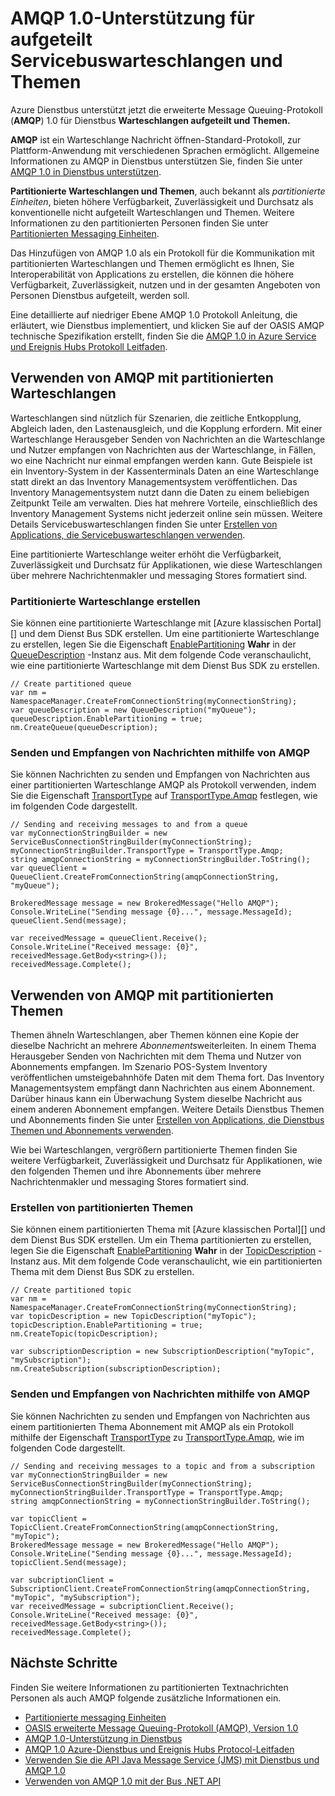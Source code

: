 <properties 
    pageTitle="AMQP 1.0-Unterstützung für Dienstbus aufgeteilt Warteschlangen und Themen | Microsoft Azure" 
    description="Informationen Sie zur Verwendung von Erweiterte Message Queuing-Protokoll (AMQP) 1.0 mit Dienstbus aufgeteilt Warteschlangen und Themen." 
    services="service-bus" 
    documentationCenter=".net" 
    authors="hillaryc" 
    manager="timlt" 
    editor=""/>

<tags 
    ms.service="service-bus" 
    ms.workload="na" 
    ms.tgt_pltfrm="na" 
    ms.devlang="multiple" 
    ms.topic="article" 
    ms.date="10/14/2016" 
    ms.author="hillaryc;sethm"/>

# <a name="amqp-10-support-for-service-bus-partitioned-queues-and-topics"></a>AMQP 1.0-Unterstützung für aufgeteilt Servicebuswarteschlangen und Themen 

Azure Dienstbus unterstützt jetzt die erweiterte Message Queuing-Protokoll (**AMQP**) 1.0 für Dienstbus **Warteschlangen aufgeteilt und Themen.**

**AMQP** ist ein Warteschlange Nachricht öffnen-Standard-Protokoll, zur Plattform-Anwendung mit verschiedenen Sprachen ermöglicht. Allgemeine Informationen zu AMQP in Dienstbus unterstützen Sie, finden Sie unter [AMQP 1.0 in Dienstbus unterstützen](service-bus-amqp-overview.md).

**Partitionierte Warteschlangen und Themen**, auch bekannt als *partitionierte Einheiten*, bieten höhere Verfügbarkeit, Zuverlässigkeit und Durchsatz als konventionelle nicht aufgeteilt Warteschlangen und Themen. Weitere Informationen zu den partitionierten Personen finden Sie unter [Partitionierten Messaging Einheiten](service-bus-partitioning.md).

Das Hinzufügen von AMQP 1.0 als ein Protokoll für die Kommunikation mit partitionierten Warteschlangen und Themen ermöglicht es Ihnen, Sie Interoperabilität von Applications zu erstellen, die können die höhere Verfügbarkeit, Zuverlässigkeit, nutzen und in der gesamten Angeboten von Personen Dienstbus aufgeteilt, werden soll.

Eine detaillierte auf niedriger Ebene AMQP 1.0 Protokoll Anleitung, die erläutert, wie Dienstbus implementiert, und klicken Sie auf der OASIS AMQP technische Spezifikation erstellt, finden Sie die [AMQP 1.0 in Azure Service und Ereignis Hubs Protokoll Leitfaden](service-bus-amqp-protocol-guide.md).    

## <a name="use-amqp-with-partitioned-queues"></a>Verwenden von AMQP mit partitionierten Warteschlangen

Warteschlangen sind nützlich für Szenarien, die zeitliche Entkopplung, Abgleich laden, den Lastenausgleich, und die Kopplung erfordern. Mit einer Warteschlange Herausgeber Senden von Nachrichten an die Warteschlange und Nutzer empfangen von Nachrichten aus der Warteschlange, in Fällen, wo eine Nachricht nur einmal empfangen werden kann. Gute Beispiele ist ein Inventory-System in der Kassenterminals Daten an eine Warteschlange statt direkt an das Inventory Managementsystem veröffentlichen. Das Inventory Managementsystem nutzt dann die Daten zu einem beliebigen Zeitpunkt Teile am verwalten. Dies hat mehrere Vorteile, einschließlich des Inventory Management Systems nicht jederzeit online sein müssen. Weitere Details Servicebuswarteschlangen finden Sie unter [Erstellen von Applications, die Servicebuswarteschlangen verwenden](service-bus-create-queues.md). 

Eine partitionierte Warteschlange weiter erhöht die Verfügbarkeit, Zuverlässigkeit und Durchsatz für Applikationen, wie diese Warteschlangen über mehrere Nachrichtenmakler und messaging Stores formatiert sind.     

### <a name="create-partitioned-queues"></a>Partitionierte Warteschlange erstellen

Sie können eine partitionierte Warteschlange mit [Azure klassischen Portal][] und dem Dienst Bus SDK erstellen. Um eine partitionierte Warteschlange zu erstellen, legen Sie die Eigenschaft [EnablePartitioning](https://msdn.microsoft.com/library/azure/microsoft.servicebus.messaging.queuedescription.enablepartitioning.aspx) **Wahr** in der [QueueDescription](https://msdn.microsoft.com/library/azure/microsoft.servicebus.messaging.queuedescription.aspx) -Instanz aus. Mit dem folgende Code veranschaulicht, wie eine partitionierte Warteschlange mit dem Dienst Bus SDK zu erstellen. 
 
```
// Create partitioned queue
var nm = NamespaceManager.CreateFromConnectionString(myConnectionString);
var queueDescription = new QueueDescription("myQueue");
queueDescription.EnablePartitioning = true;
nm.CreateQueue(queueDescription);
```

### <a name="send-and-receive-messages-using-amqp"></a>Senden und Empfangen von Nachrichten mithilfe von AMQP

Sie können Nachrichten zu senden und Empfangen von Nachrichten aus einer partitionierten Warteschlange AMQP als Protokoll verwenden, indem Sie die Eigenschaft [TransportType](https://msdn.microsoft.com/library/azure/microsoft.servicebus.servicebusconnectionstringbuilder.transporttype.aspx) auf [TransportType.Amqp](https://msdn.microsoft.com/library/azure/microsoft.servicebus.messaging.transporttype.aspx) festlegen, wie im folgenden Code dargestellt.  

```
// Sending and receiving messages to and from a queue
var myConnectionStringBuilder = new ServiceBusConnectionStringBuilder(myConnectionString);
myConnectionStringBuilder.TransportType = TransportType.Amqp;
string amqpConnectionString = myConnectionStringBuilder.ToString();
var queueClient = QueueClient.CreateFromConnectionString(amqpConnectionString, "myQueue");

BrokeredMessage message = new BrokeredMessage("Hello AMQP");
Console.WriteLine("Sending message {0}...", message.MessageId);
queueClient.Send(message);

var receivedMessage = queueClient.Receive();
Console.WriteLine("Received message: {0}", receivedMessage.GetBody<string>());
receivedMessage.Complete();
```

## <a name="use-amqp-with-partitioned-topics"></a>Verwenden von AMQP mit partitionierten Themen

Themen ähneln Warteschlangen, aber Themen können eine Kopie der dieselbe Nachricht an mehrere *Abonnements*weiterleiten. In einem Thema Herausgeber Senden von Nachrichten mit dem Thema und Nutzer von Abonnements empfangen. Im Szenario POS-System Inventory veröffentlichen umsteigebahnhöfe Daten mit dem Thema fort. Das Inventory Managementsystem empfängt dann Nachrichten aus einem Abonnement. Darüber hinaus kann ein Überwachung System dieselbe Nachricht aus einem anderen Abonnement empfangen. Weitere Details Dienstbus Themen und Abonnements finden Sie unter [Erstellen von Applications, die Dienstbus Themen und Abonnements verwenden](service-bus-create-topics-subscriptions.md). 

Wie bei Warteschlangen, vergrößern partitionierte Themen finden Sie weitere Verfügbarkeit, Zuverlässigkeit und Durchsatz für Applikationen, wie den folgenden Themen und ihre Abonnements über mehrere Nachrichtenmakler und messaging Stores formatiert sind. 

### <a name="create-partitioned-topics"></a>Erstellen von partitionierten Themen

Sie können einem partitionierten Thema mit [Azure klassischen Portal][] und dem Dienst Bus SDK erstellen. Um ein Thema partitionierten zu erstellen, legen Sie die Eigenschaft [EnablePartitioning](https://msdn.microsoft.com/library/azure/microsoft.servicebus.messaging.topicdescription.enablepartitioning.aspx) **Wahr** in der [TopicDescription](https://msdn.microsoft.com/library/azure/microsoft.servicebus.messaging.topicdescription.aspx) -Instanz aus. Mit dem folgende Code veranschaulicht, wie ein partitionierten Thema mit dem Dienst Bus SDK zu erstellen.
    
```
// Create partitioned topic
var nm = NamespaceManager.CreateFromConnectionString(myConnectionString);
var topicDescription = new TopicDescription("myTopic");
topicDescription.EnablePartitioning = true;
nm.CreateTopic(topicDescription);

var subscriptionDescription = new SubscriptionDescription("myTopic", "mySubscription");
nm.CreateSubscription(subscriptionDescription);
```

### <a name="send-and-receive-messages-using-amqp"></a>Senden und Empfangen von Nachrichten mithilfe von AMQP

Sie können Nachrichten zu senden und Empfangen von Nachrichten aus einem partitionierten Thema Abonnement mit AMQP als ein Protokoll mithilfe der Eigenschaft [TransportType](https://msdn.microsoft.com/library/azure/microsoft.servicebus.servicebusconnectionstringbuilder.transporttype.aspx) zu [TransportType.Amqp](https://msdn.microsoft.com/library/azure/microsoft.servicebus.messaging.transporttype.aspx), wie im folgenden Code dargestellt.  

```
// Sending and receiving messages to a topic and from a subscription
var myConnectionStringBuilder = new ServiceBusConnectionStringBuilder(myConnectionString);
myConnectionStringBuilder.TransportType = TransportType.Amqp;
string amqpConnectionString = myConnectionStringBuilder.ToString();
    
var topicClient = TopicClient.CreateFromConnectionString(amqpConnectionString, "myTopic");
BrokeredMessage message = new BrokeredMessage("Hello AMQP");
Console.WriteLine("Sending message {0}...", message.MessageId);
topicClient.Send(message);
    
var subcriptionClient = SubscriptionClient.CreateFromConnectionString(amqpConnectionString, "myTopic", "mySubscription");
var receivedMessage = subcriptionClient.Receive();
Console.WriteLine("Received message: {0}", receivedMessage.GetBody<string>());
receivedMessage.Complete();
```

## <a name="next-steps"></a>Nächste Schritte

Finden Sie weitere Informationen zu partitionierten Textnachrichten Personen als auch AMQP folgende zusätzliche Informationen ein.

*    [Partitionierte messaging Einheiten](service-bus-partitioning.md)
*    [OASIS erweiterte Message Queuing-Protokoll (AMQP), Version 1.0](http://docs.oasis-open.org/amqp/core/v1.0/os/amqp-core-complete-v1.0-os.pdf)
*    [AMQP 1.0-Unterstützung in Dienstbus](service-bus-amqp-overview.md)
*    [AMQP 1.0 Azure-Dienstbus und Ereignis Hubs Protocol-Leitfaden](service-bus-amqp-protocol-guide.md)
*    [Verwenden Sie die API Java Message Service (JMS) mit Dienstbus und AMQP 1.0](service-bus-java-how-to-use-jms-api-amqp.md)
*    [Verwenden von AMQP 1.0 mit der Bus .NET API](service-bus-dotnet-advanced-message-queuing.md)

[Azure klassischen-portal]: http://manage.windowsazure.com
